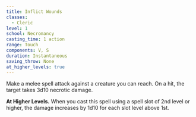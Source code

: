 ```yaml
---
title: Inflict Wounds
classes:
  - Cleric
level: 1
school: Necromancy
casting_time: 1 action
range: Touch
components: V, S
duration: Instantaneous
saving_throw: None
at_higher_levels: true
---
```


Make a melee spell attack against a creature you can reach. On a hit, the target takes 3d10 necrotic damage.

**At Higher Levels.** When you cast this spell using a spell slot of 2nd level or higher, the damage increases by 1d10 for each slot level above 1st.
